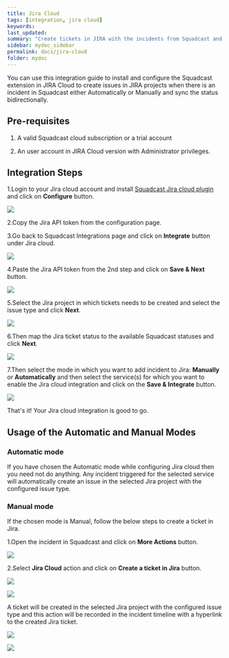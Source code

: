 ```yaml
---
title: Jira Cloud
tags: [integration, jira cloud]
keywords: 
last_updated: 
summary: "Create tickets in JIRA with the incidents from Squadcast and sync status bidirectionally"
sidebar: mydoc_sidebar
permalink: docs/jira-cloud
folder: mydoc
---
```


You can use this integration guide to install and configure the Squadcast extension in JIRA Cloud to create issues in JIRA projects when there is an incident in Squadcast either Automatically or Manually and sync the status bidirectionally.

## Pre-requisites

1. A valid Squadcast cloud subscription or a trial account

2. An user account in JIRA Cloud version with Administrator privileges.

## Integration Steps

1.Login to your Jira cloud account and install <a href="https://marketplace.atlassian.com/apps/1221041/squadcast-for-jira-cloud?hosting=cloud&tab=overview">Squadcast Jira cloud plugin</a> and click on **Configure** button.

![](images/jira_cloud_squadcast_1.png)

2.Copy the Jira API token from the configuration page.

3.Go back to Squadcast Integrations page and click on **Integrate** button under Jira cloud.

![](images/jira_cloud_squadcast_2.png)

4.Paste the Jira API token from the 2nd step and click on **Save & Next** button.

![](images/jira_cloud_squadcast_3.png)

5.Select the Jira project in which tickets needs to be created and select the issue type and click **Next**.

![](images/jira_cloud_squadcast_4.png)

6.Then map the Jira ticket status to the available Squadcast statuses and click **Next**.

![](images/jira_cloud_squadcast_5.png)

7.Then select the mode in which you want to add incident to Jira: **Manually** or **Automatically** and then select the service(s) for which you want to enable the Jira cloud integration and click on the **Save & Integrate** button.

![](images/jira_cloud_squadcast_6.png)

That's it! Your Jira cloud integration is good to go. 

## Usage of the Automatic and Manual Modes

### Automatic mode

If you have chosen the Automatic mode while configuring Jira cloud then you need not do anything. Any incident triggered for the selected service will automatically create an issue in the selected Jira project with the configured issue type.

### Manual mode

If the chosen mode is Manual, follow the below steps to create a ticket in Jira.

1.Open the incident in Squadcast and click on **More Actions** button.

![](images/jira_cloud_squadcast_7.png)

2.Select **Jira Cloud** action and click on **Create a ticket in Jira** button.

![](images/jira_cloud_squadcast_8.png)

![](images/jira_cloud_squadcast_9.png)

A ticket will be created in the selected Jira project with the configured issue type and this action will be recorded in the incident timeline with a hyperlink to the created Jira ticket.

![](images/jira_cloud_squadcast_10.png)

![](images/jira_cloud_squadcast_11.png)
